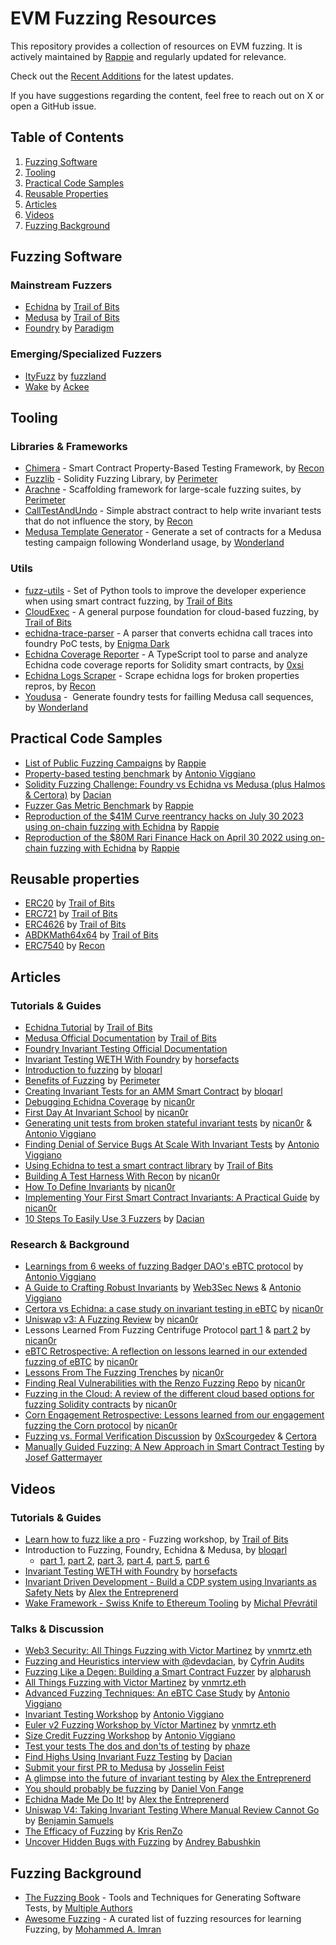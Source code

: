 # EVM Fuzzing Resources
This repository provides a collection of resources on EVM fuzzing. It is actively maintained by [Rappie](https://x.com/rappie_eth) and regularly updated for relevance.

Check out the [Recent Additions](recent.md) for the latest updates.

If you have suggestions regarding the content, feel free to reach out on X or open a GitHub issue.

## Table of Contents
1. [Fuzzing Software](#fuzzing-software)
2. [Tooling](#tooling)
3. [Practical Code Samples](#practical-code-samples)
4. [Reusable Properties](#reusable-properties)
5. [Articles](#articles)
6. [Videos](#videos)
7. [Fuzzing Background](#fuzzing-background)

## Fuzzing Software

### Mainstream Fuzzers
- [Echidna](https://github.com/crytic/echidna) by [Trail of Bits](https://x.com/trailofbits)
- [Medusa](https://github.com/crytic/medusa) by [Trail of Bits](https://x.com/trailofbits)
- [Foundry](https://github.com/foundry-rs/foundry) by [Paradigm](https://x.com/paradigm)

### Emerging/Specialized Fuzzers
- [ItyFuzz](https://github.com/fuzzland/ityfuzz) by [fuzzland](https://x.com/fuzzland_)
- [Wake](https://github.com/Ackee-Blockchain/wake) by [Ackee](https://x.com/AckeeBlockchain)

## Tooling
### Libraries & Frameworks
- [Chimera](https://github.com/Recon-Fuzz/chimera) - Smart Contract Property-Based Testing Framework, by [Recon](https://x.com/getreconxyz)
- [Fuzzlib](https://github.com/perimetersec/fuzzlib) - Solidity Fuzzing Library, by [Perimeter](https://x.com/perimeter_sec)
- [Arachne](https://github.com/perimetersec/arachne) - Scaffolding framework for large-scale fuzzing suites, by [Perimeter](https://x.com/perimeter_sec)
- [CallTestAndUndo](https://github.com/Recon-Fuzz/call-test-undo) - Simple abstract contract to help write invariant tests that do not influence the story, by [Recon](https://x.com/getreconxyz)
- [Medusa Template Generator](https://crates.io/crates/medusa-gen) - Generate a set of contracts for a Medusa testing campaign following Wonderland usage, by [Wonderland](https://x.com/DeFi_Wonderland)

### Utils
- [fuzz-utils](https://github.com/crytic/fuzz-utils) - Set of Python tools to improve the developer experience when using smart contract fuzzing, by [Trail of Bits](https://x.com/trailofbits)
- [CloudExec](https://github.com/crytic/cloudexec) - A general purpose foundation for cloud-based fuzzing, by [Trail of Bits](https://x.com/trailofbits)
- [echidna-trace-parser](https://github.com/Enigma-Dark/echidna-trace-parser) - A parser that converts echidna call traces into foundry PoC tests, by [Enigma Dark](https://x.com/EnigmadarkLabs)
- [Echidna Coverage Reporter](https://github.com/Simon-Busch/echidna-coverage) - A TypeScript tool to parse and analyze Echidna code coverage reports for Solidity smart contracts, by [0xsi](https://x.com/_0xsi)
- [Echidna Logs Scraper](https://getrecon.xyz/tools/echidna) - Scrape echidna logs for broken properties repros, by [Recon](https://x.com/getreconxyz)
- [Youdusa](https://crates.io/crates/youdusa) -  Generate foundry tests for failling Medusa call sequences, by [Wonderland](https://x.com/DeFi_Wonderland)

## Practical Code Samples
- [List of Public Fuzzing Campaigns](https://github.com/perimetersec/public-fuzzing-campaigns-list) by [Rappie](https://x.com/rappie_eth)
- [Property-based testing benchmark](https://github.com/aviggiano/property-based-testing-benchmark) by [Antonio Viggiano](https://x.com/agfviggiano)
- [Solidity Fuzzing Challenge: Foundry vs Echidna vs Medusa (plus Halmos & Certora)](https://github.com/devdacian/solidity-fuzzing-comparison) by [Dacian](https://x.com/DevDacian)
- [Fuzzer Gas Metric Benchmark](https://github.com/rappie/fuzzer-gas-metric-benchmark) by [Rappie](https://x.com/rappie_eth)
- [Reproduction of the $41M Curve reentrancy hacks on July 30 2023 using on-chain fuzzing with Echidna](https://github.com/rappie/echidna-curve-reentrancy-hack) by [Rappie](https://x.com/rappie_eth)
- [Reproduction of the $80M Rari Finance Hack on April 30 2022 using on-chain fuzzing with Echidna](https://github.com/rappie/echidna-rari-hack) by [Rappie](https://x.com/rappie_eth)

## Reusable properties
- [ERC20](https://github.com/crytic/properties?tab=readme-ov-file#erc20-tests) by [Trail of Bits](https://x.com/trailofbits)
- [ERC721](https://github.com/crytic/properties?tab=readme-ov-file#erc721-tests) by [Trail of Bits](https://x.com/trailofbits)
- [ERC4626](https://github.com/crytic/properties?tab=readme-ov-file#erc4626-tests) by [Trail of Bits](https://x.com/trailofbits)
- [ABDKMath64x64](https://github.com/crytic/properties?tab=readme-ov-file#abdkmath64x64-tests) by [Trail of Bits](https://x.com/trailofbits)
- [ERC7540](https://github.com/Recon-Fuzz/erc7540-reusable-properties) by [Recon](https://x.com/getreconxyz)

## Articles
### Tutorials & Guides
- [Echidna Tutorial](https://github.com/crytic/building-secure-contracts/tree/master/program-analysis/echidna) by [Trail of Bits](https://x.com/trailofbits)
- [Medusa Official Documentation](https://secure-contracts.com/program-analysis/medusa/docs/src/index.html) by [Trail of Bits](https://x.com/trailofbits)
- [Foundry Invariant Testing Official Documentation](https://book.getfoundry.sh/forge/invariant-testing)
- [Invariant Testing WETH With Foundry](https://mirror.xyz/horsefacts.eth/Jex2YVaO65dda6zEyfM_-DXlXhOWCAoSpOx5PLocYgw) by [horsefacts](https://x.com/eth_call)
- [Introduction to fuzzing](https://allthingsfuzzy.substack.com/p/introduction-to-fuzzing) by [bloqarl](https://x.com/TheBlockChainer)
- [Benefits of Fuzzing](https://github.com/perimetersec/resources/blob/main/services/Benefits%20of%20Fuzzing.md) by [Perimeter](https://x.com/perimeter_sec)
- [Creating Invariant Tests for an AMM Smart Contract](https://allthingsfuzzy.substack.com/p/creating-invariant-tests-for-an-amm) by [bloqarl](https://x.com/TheBlockChainer)
- [Debugging Echidna Coverage](https://allthingsfuzzy.substack.com/p/debugging-echidna-coverage) by [nican0r](https://x.com/nican0r) 
- [First Day At Invariant School](https://getrecon.substack.com/p/first-day-at-invariant-school) by [nican0r](https://x.com/nican0r) 
- [Generating unit tests from broken stateful invariant tests](https://allthingsfuzzy.substack.com/p/generating-unit-tests-from-broken) by [nican0r](https://x.com/nican0r) & [Antonio Viggiano](https://x.com/agfviggiano)
- [Finding Denial of Service Bugs At Scale With Invariant Tests](https://allthingsfuzzy.substack.com/p/finding-denial-of-service-bugs-at) by [Antonio Viggiano](https://x.com/agfviggiano)
- [Using Echidna to test a smart contract library](https://blog.trailofbits.com/2020/08/17/using-echidna-to-test-a-smart-contract-library/) by [Trail of Bits](https://x.com/trailofbits)
- [Building A Test Harness With Recon](https://getrecon.substack.com/p/building-a-test-harness-with-recon) by [nican0r](https://x.com/nican0r)
- [How To Define Invariants](https://getrecon.substack.com/p/how-to-define-invariants) by [nican0r](https://x.com/nican0r)
- [Implementing Your First Smart Contract Invariants: A Practical Guide](https://getrecon.substack.com/p/implementing-your-first-few-invariants) by [nican0r](https://x.com/nican0r)
- [10 Steps To Easily Use 3 Fuzzers](https://x.com/DevDacian/status/1733009929508917499) by [Dacian](https://x.com/DevDacian)

### Research & Background
- [Learnings from 6 weeks of fuzzing Badger DAO's eBTC protocol](https://allthingsfuzzy.substack.com/p/learnings-from-6-weeks-of-fuzzing) by [Antonio Viggiano](https://x.com/agfviggiano)
- [A Guide to Crafting Robust Invariants](https://allthingsfuzzy.substack.com/p/a-guide-to-crafting-robust-invariants) by [Web3Sec News](https://substack.com/@web3secnews) & [Antonio Viggiano](https://x.com/agfviggiano)
- [Certora vs Echidna: a case study on invariant testing in eBTC](https://allthingsfuzzy.substack.com/p/certora-vs-echidna-a-case-study-on) by [nican0r](https://x.com/nican0r)
- [Uniswap v3: A Fuzzing Review](https://allthingsfuzzy.substack.com/p/uniswap-v3-a-fuzzing-review) by [nican0r](https://x.com/nican0r)
- Lessons Learned From Fuzzing Centrifuge Protocol [part 1](https://getrecon.substack.com/p/lessons-learned-from-fuzzing-centrifuge) & [part 2](https://getrecon.substack.com/p/lessons-learned-from-fuzzing-centrifuge-059) by [nican0r](https://x.com/nican0r)
- [eBTC Retrospective: A reflection on lessons learned in our extended fuzzing of eBTC](https://getrecon.substack.com/p/ebtc-retrospective) by [nican0r](https://x.com/nican0r) 
- [Lessons From The Fuzzing Trenches](https://getrecon.substack.com/p/lessons-from-the-fuzzing-trenches) by [nican0r](https://x.com/nican0r) 
- [Finding Real Vulnerabilities with the Renzo Fuzzing Repo](https://getrecon.substack.com/p/finding-real-vulnerabilities-with) by [nican0r](https://x.com/nican0r) 
- [Fuzzing in the Cloud: A review of the different cloud based options for fuzzing Solidity contracts](https://getrecon.substack.com/p/fuzzing-in-the-cloud) by [nican0r](https://x.com/nican0r) 
- [Corn Engagement Retrospective: Lessons learned from our engagement fuzzing the Corn protocol](https://getrecon.substack.com/p/corn-engagement-retrospective) by [nican0r](https://x.com/nican0r) 
- [Fuzzing vs. Formal Verification Discussion](https://x.com/0xScourgedev/status/1824122421844025622) by [0xScourgedev](https://x.com/0xScourgedev) & [Certora](https://x.com/CertoraInc)
- [Manually Guided Fuzzing: A New Approach in Smart Contract Testing](https://ackee.xyz/blog/introducing-manually-guided-fuzzing-a-new-approach-in-smart-contract-testing/) by [Josef Gattermayer](https://x.com/jgattermayer)

## Videos
### Tutorials & Guides
- [Learn how to fuzz like a pro](https://www.youtube.com/playlist?list=PLciHOL_J7Iwqdja9UH4ZzE8dP1IxtsBXI) - Fuzzing workshop, by [Trail of Bits](https://x.com/trailofbits)
- Introduction to Fuzzing, Foundry, Echidna & Medusa, by [bloqarl](https://x.com/TheBlockChainer)
	- [part 1](https://www.youtube.com/watch?v=xLGTd5OH8xU), [part 2](https://www.youtube.com/watch?v=dWyJq8KGATg), [part 3](https://www.youtube.com/watch?v=yUC3qzZlCkY), [part 4](https://www.youtube.com/watch?v=em8xXB9RHi4), [part 5](https://www.youtube.com/watch?v=I4MP-KXJE54), [part 6](https://www.youtube.com/watch?v=SSzh5GlqteI)
- [Invariant Testing WETH with Foundry](https://www.youtube.com/watch?v=sJpL21yJpgs) by [horsefacts](https://x.com/eth_call)
- [Invariant Driven Development - Build a CDP system using Invariants as Safety Nets](https://youtu.be/ZM6479HeI5U?si=7Zlbq8Ao4y1sFtSw) by [Alex the Entreprenerd](https://x.com/GalloDaSballo)
- [Wake Framework - Swiss Knife to Ethereum Tooling](https://www.youtube.com/watch?v=sckN41TgRFY) by [Michal Převrátil](https://x.com/michprev)

### Talks & Discussion
- [Web3 Security: All Things Fuzzing with Victor Martinez](https://www.youtube.com/watch?v=83q14K-WNKM) by [vnmrtz.eth](https://x.com/vn_martinez_)
- [Fuzzing and Heuristics interview with @devdacian](https://www.youtube.com/watch?v=IZTvXfC14Ig), by [Cyfrin Audits](https://x.com/CyfrinAudits) 
- [Fuzzing Like a Degen: Building a Smart Contract Fuzzer](https://youtu.be/qdtQ9k3gCX8?si=AquZxyikCZJwRaU5) by [alpharush](https://x.com/0xalpharush)
- [All Things Fuzzing with Victor Martinez](https://youtu.be/83q14K-WNKM?si=ez3uZRBvm-3iksFT) by [vnmrtz.eth](https://x.com/vn_martinez_)
- [Advanced Fuzzing Techniques: An eBTC Case Study](https://youtu.be/ELY_zjIAKuE?si=1CfWOLuRaeTwQVT2) by [Antonio Viggiano](https://x.com/agfviggiano)
- [Invariant Testing Workshop](https://youtu.be/YAF79t_Sfiw?si=AhJ-0pepG6-P_Ux8) by [Antonio Viggiano](https://x.com/agfviggiano)
- [Euler v2 Fuzzing Workshop by Víctor Martinez](https://youtu.be/WO3Xu7E4Tdg?si=MuQ1LJERLjRc8Pdc) by [vnmrtz.eth](https://x.com/vn_martinez_)
- [Size Credit Fuzzing Workshop](https://youtu.be/tShSMDVoBf8?si=wztKs7dO7mCWfiXq) by [Antonio Viggiano](https://x.com/agfviggiano)
- [Test your tests The dos and don'ts of testing](https://www.youtube.com/watch?v=7TcnUZGuk_s) by [phaze](https://x.com/lovethewired)
- [Find Highs Using Invariant Fuzz Testing](https://www.youtube.com/watch?v=Cqmu-mhSLt8&t=15s) by [Dacian](https://x.com/DevDacian)
- [Submit your first PR to Medusa](https://www.youtube.com/watch?v=Cqmu-mhSLt8&t=3855s) by [Josselin Feist](https://x.com/Montyly)
- [A glimpse into the future of invariant testing](https://www.youtube.com/watch?v=Cqmu-mhSLt8&t=5627s) by [Alex the Entreprenerd](https://x.com/GalloDaSballo)
- [You should probably be fuzzing](https://www.youtube.com/watch?v=Cqmu-mhSLt8&t=6565s) by [Daniel Von Fange](https://x.com/danielvf)
- [Echidna Made Me Do It!](https://www.youtube.com/watch?v=Cqmu-mhSLt8&t=8030s) by [Alex the Entreprenerd](https://x.com/GalloDaSballo)
- [Uniswap V4: Taking Invariant Testing Where Manual Review Cannot Go](https://www.youtube.com/watch?v=Cqmu-mhSLt8&t=8991s) by [Benjamin Samuels](https://x.com/thebensams)
- [The Efficacy of Fuzzing](https://www.youtube.com/watch?v=BBw_odMWFOI) by [Kris RenZo](https://x.com/KrisRenzo)
- [Uncover Hidden Bugs with Fuzzing](https://www.youtube.com/watch?v=GZTWKxgmGM8) by [Andrey Babushkin](https://x.com/technoBabushka)

## Fuzzing Background
- [The Fuzzing Book](https://www.fuzzingbook.org/) - Tools and Techniques for Generating Software Tests, by [Multiple Authors](https://x.com/FuzzingBook)
- [Awesome Fuzzing](https://github.com/secfigo/Awesome-Fuzzing) - A curated list of fuzzing resources for learning Fuzzing, by [Mohammed A. Imran](https://x.com/secfigo)
